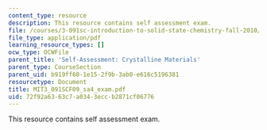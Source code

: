 ```yaml
---
content_type: resource
description: This resource contains self assessment exam.
file: /courses/3-091sc-introduction-to-solid-state-chemistry-fall-2010/72f92a6363c7a0343eccb2871cf06776_MIT3_091SCF09_sa4_exam.pdf
file_type: application/pdf
learning_resource_types: []
ocw_type: OCWFile
parent_title: 'Self-Assessment: Crystalline Materials'
parent_type: CourseSection
parent_uid: b919ff60-1e15-2f9b-3ab0-e616c5196381
resourcetype: Document
title: MIT3_091SCF09_sa4_exam.pdf
uid: 72f92a63-63c7-a034-3ecc-b2871cf06776
---
```

This resource contains self assessment exam.